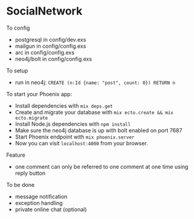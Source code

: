 # SocialNetwork

To config
  * postgresql in config/dev.exs
  * mailgun in config/config.exs
  * arc in config/config.exs
  * neo4j/bolt in config/config.exs
  
To setup
  
  * run in neo4j: `CREATE (n:Id {name: "post", count: 0}) RETURN n`

To start your Phoenix app:

  * Install dependencies with `mix deps.get`
  * Create and migrate your database with `mix ecto.create && mix ecto.migrate`
  * Install Node.js dependencies with `npm install`
  * Make sure the neo4j database is up with bolt enabled on port 7687
  * Start Phoenix endpoint with `mix phoenix.server`
  * Now you can visit `localhost:4000` from your browser.

Feature

  * one comment can only be referred to one comment at one time using reply button
  
To be done

  * message notification
  * exception handling
  * private online chat (optional)
